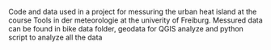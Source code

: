 Code and data used in a project for messuring the urban heat island at the course Tools in der meteorologie at the univerity of Freiburg.
Messured data can be found in bike data folder, geodata for QGIS analyze and python script to analyze all the data
